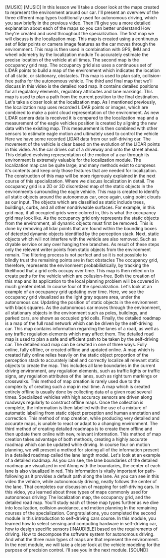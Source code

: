 [MUSIC] [MUSIC] In this lesson we'll take a closer look at the maps created to represent the environment around our car. I'll present an overview of the three different map types traditionally used for autonomous driving, which you saw briefly in the previous video. Then I'll give you a more detailed explanation about each of the maps so you can better understand How they're created and used throughout the specialization. The first map we will discuss is the localization map. This map is created using a continuous set of lidar points or camera image features as the car moves through the enviromment. This map is then used in combination with GPS, IMU and wheel odometry by the localization module To accurately estimate the precise location of the vehicle at all times. The second map is the occupancy grid map. The occupancy grid also uses a continuous set of LIDAR points to build a map of the environment which indicates the location of all static, or stationary, obstacles. This map is used to plan safe, collision-free paths for the autonomous vehicle. The third and final map that we'll discuss in this video is the detailed road map. It contains detailed positions for all regulatory elements, regulatory attributes and lane markings. This map is used to plan a path from the current position to the final destination. Let's take a closer look at the localization map. As I mentioned previously, the localization map uses recorded LIDAR points or images, which are combined to make a point cloud representation of the environment. As new LIDAR camera data is received it is compared to the localization map and a measurement of the eagle vehicles position is created by aligning the new data with the existing map. This measurement is then combined with other sensors to estimate eagle motion and ultimately used to control the vehicle Here we have some recorded LIDAR data from our self-driving car. The movement of the vehicle is clear based on the evolution of the LIDAR points in this video. As the car drives out of a driveway and onto the street ahead. This detailed evolving representation of the motion of a car through its environment Is extremely valuable for the localization module. The localization map can be quite large, and many methods exist to compress it's contents and keep only those features that are needed for localization. The construction of this map will be more rigorously explained in the next course of this specialization. Where we discuss localization in detail. The occupancy grid is a 2D or 3D discretized map of the static objects in the environments surrounding the eagle vehicle. This map is created to identify all static objects around the autonomous car, once again, using point clouds as our input. The objects which are classified as static include trees, buildings, curbs, and all other nondriveable surfaces. For example, in this grid map, if all occupied grids were colored in, this is what the occupancy grid may look like. As the occupancy grid only represents the static objects from the environment, all dynamic objects must first be removed. This is done by removing all lidar points that are found within the bounding boxes of detected dynamic objects identified by the perception stack. Next, static objects which will not interfere with the vehicle are also removed. Such as dryable service or any over hanging tree branches. As result of these steps only the relevent writer points from static objects from the environment remain. The filtering process is not perfect and so it is not possible to blindly trust the remaining points are in fact obstacles The occupancy grid, therefore, represents the environment probabilistically, by tracking the likelihood that a grid cells occupy over time. This map is then relied on to create paths for the vehicle which are collusion-free. Both the creation of this map and its application to the local planning problem will be covered in much greater detail. In course four of the specialization. Let's look at an example of an occupancy grid updating over time. Here, we see the occupancy grid visualized as the light gray square area, under the autonomous car. Updating the position of static objects in the environment with black squares. As the autonomous car moves through the environment, all stationary objects in the environment such as poles, buildings, and parked cars, are shown as occupied grid cells. Finally, the detailed roadmap is a map of the full road network which can be driven by the self-driving car.  This map contains information regarding the lanes of a road, as well as any traffic regulation elements which may affect them. The detailed road map is used to plan a safe and efficient path to be taken by the self-driving car. The detailed road map can be created in one of three ways. Fully online, fully offline, or created offline and updated online. A map which is created fully online relies heavily on the static object proportion of the perception stack to accurately label and correctly localize all relevant static objects to create the map. This includes all lane boundaries in the current driving environment, any regulation elements, such as traffic lights or traffic signs, any regulation attributes of the lanes, such as right turn markings or crosswalks. This method of map creation is rarely used due to the complexity of creating such a map in real time. A map which is created entirely offline is usually done by collecting data of a given road several times. Specialized vehicles with high accuracy sensors are driven along roadways regularly to construct offline maps. Once the collection is complete, the information is then labelled with the use of a mixture of automatic labelling from static object perception and human annotation and correction. This method of map creation, while producing very detailed and accurate maps, is unable to react or adapt to a changing environment. The third method of creating detailed roadmaps is to create them offline and then update them online with new, relevant information. This method of map creation takes advantage of both methods, creating a highly accurate roadmap which can be updated while driving. In course four on motion planning, we will present a method for storing all of the information present in a detailed roadmap called the lane length model. Let's look at an example of a detailed roadmap. As you can see, the lane boundaries of the detailed roadmap are visualized in red Along with the boundaries, the center of each lane is also visualized in red. This information is vitally important for path-following as it provides a default path along the lane. As you can see in this video the vehicle, while autonomously driving, neatly follows the center of the lane. That completes our discussion of mapping for self-driving cars. In this video, you learned about three types of maps commonly used for autonomous driving: The localization map, the occupancy grid, and the detailed road map. You'll study each of these map types further as we dive into localization, collision avoidance, and motion planning In the remaining courses of the specialization. Congratulations, you completed the second module in this introduction to self-driving cars course. In this module, you learned how to select sensing and computing hardware in self-driving car, how to design specific sensors [INAUDIBLE] based on the requirements of driving. How to decompose the software system for autonomous driving. And what the three main types of maps are that represent the environment. In the next module, we will take a closer look at the vehicle modeling for the purpose of precision control. I'll see you in the next module. [SOUND]